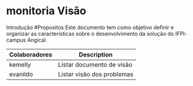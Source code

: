 # monitoria Visão
Introdução
#Propositos
Este documento tem como objetivo definir e organizar as características sobre o desenvolvimento da solução do IFPI- campus Angical.

| Colaboradores | Description |
| --- | --- |
| kemelly | Listar documento de visão |
| evanildo | Listar visão dos problemas |
